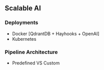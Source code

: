 ## Scalable AI

### Deployments
- Docker [QdrantDB + Hayhooks + OpenAI]
- Kubernetes

### Pipeline Architecture
- Predefined VS Custom
